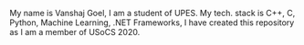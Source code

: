 My name is Vanshaj Goel, I am a student of UPES.
My tech. stack is C++, C, Python, Machine Learning, .NET Frameworks,
I have created this repository as I am a member of USoCS 2020.
